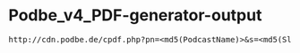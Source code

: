 # Podbe_v4_PDF-generator-output

<pre>
http://cdn.podbe.de/cpdf.php?pn=&lt;md5(PodcastName)>&s=&lt;md5(Slug)>&c=&lt;md5(PodcastCover)>&t=&lt;md5(podbe_timestamp)>
</pre>
